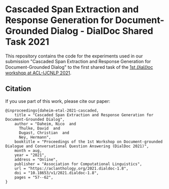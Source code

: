 # Cascaded Span Extraction and Response Generation for Document-Grounded Dialog - DialDoc Shared Task 2021

This repository contains the code for the experiments used in our submission "Cascaded Span Extraction and Response Generation for Document-Grounded Dialog" to the first shared task of the [1st ⅅialⅅoc workshop at ACL-IJCNLP 2021](https://doc2dial.github.io/workshop2021/shared.html).

## Citation

If you use part of this work, please cite our paper:

```
@inproceedings{daheim-etal-2021-cascaded,
    title = "Cascaded Span Extraction and Response Generation for Document-Grounded Dialog",
    author = "Daheim, Nico  and
      Thulke, David  and
      Dugast, Christian  and
      Ney, Hermann",
    booktitle = "Proceedings of the 1st Workshop on Document-grounded Dialogue and Conversational Question Answering (DialDoc 2021)",
    month = aug,
    year = "2021",
    address = "Online",
    publisher = "Association for Computational Linguistics",
    url = "https://aclanthology.org/2021.dialdoc-1.8",
    doi = "10.18653/v1/2021.dialdoc-1.8",
    pages = "57--62",
}
```
